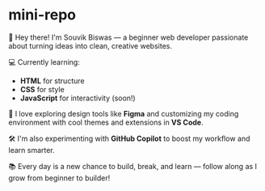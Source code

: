 # mini-repo
👋 Hey there! I'm Souvik Biswas — a beginner web developer passionate about turning ideas into clean, creative websites.

💻 Currently learning:
- **HTML** for structure
- **CSS** for style
- **JavaScript** for interactivity (soon!)

🎨 I love exploring design tools like **Figma** and customizing my coding environment with cool themes and extensions in **VS Code**.

🛠️ I'm also experimenting with **GitHub Copilot** to boost my workflow and learn smarter.

📚 Every day is a new chance to build, break, and learn — follow along as I grow from beginner to builder!


